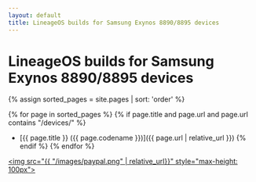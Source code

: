 ```yaml
---
layout: default
title: LineageOS builds for Samsung Exynos 8890/8895 devices
---
```


# LineageOS builds for Samsung Exynos 8890/8895 devices

{% assign sorted_pages = site.pages | sort: 'order' %}

{% for page in sorted_pages %}
{% if page.title and page.url and page.url contains "/devices/" %}
- [{{ page.title }} ({{ page.codename }})]({{ page.url | relative_url }})
{% endif %}
{% endfor %}

[<img src="{{ "/images/paypal.png" | relative_url}}" style="max-height: 100px">](https://www.paypal.me/ivanmeler)